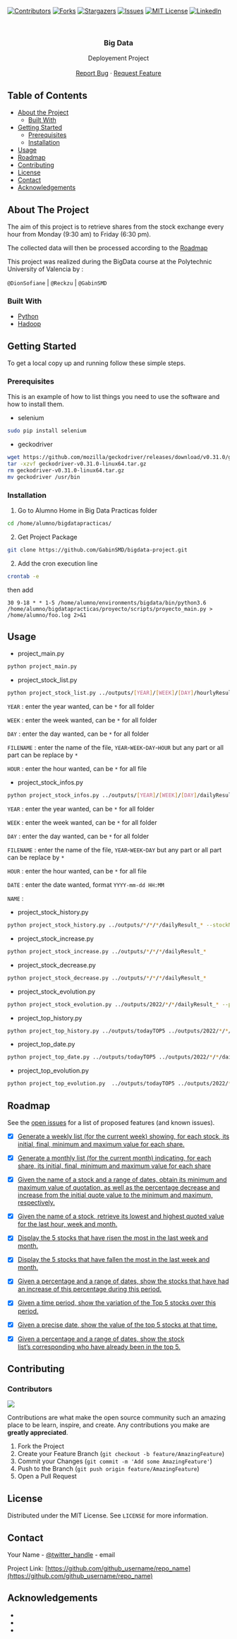 <div id="top"></div>
<!--
*** Thanks for checking out this README Template. If you have a suggestion that would
*** make this better, please fork the repo and create a pull request or simply open
*** an issue with the tag "enhancement".
*** Thanks again! Now go create something AMAZING! :D
***
***
***
*** To avoid retyping too much info. Do a search and replace for the following:
*** github_username, repo_name, twitter_handle, email
-->





<!-- PROJECT SHIELDS -->
<!--
*** I'm using markdown "reference style" links for readability.
*** Reference links are enclosed in brackets [ ] instead of parentheses ( ).
*** See the bottom of this document for the declaration of the reference variables
*** for contributors-url, forks-url, etc. This is an optional, concise syntax you may use.
*** https://www.markdownguide.org/basic-syntax/#reference-style-links
-->
[![Contributors][contributors-shield]][contributors-url]
[![Forks][forks-shield]][forks-url]
[![Stargazers][stars-shield]][stars-url]
[![Issues][issues-shield]][issues-url]
[![MIT License][license-shield]][license-url]
[![LinkedIn][linkedin-shield]][linkedin-url]



<!-- PROJECT LOGO -->
<br />
<p align="center">

  <h3 align="center">Big Data</h3>

  <p align="center">
    Deployement Project    
    <br />
    <br />
    <a href="https://github.com/othneildrew/Best-README-Template/issues">Report Bug</a>
    ·
    <a href="https://github.com/othneildrew/Best-README-Template/issues">Request Feature</a>
  </p>
</p>



<!-- TABLE OF CONTENTS -->
## Table of Contents

* [About the Project](#about-the-project)
  * [Built With](#built-with)
* [Getting Started](#getting-started)
  * [Prerequisites](#prerequisites)
  * [Installation](#installation)
* [Usage](#usage)
* [Roadmap](#roadmap)
* [Contributing](#contributing)
* [License](#license)
* [Contact](#contact)
* [Acknowledgements](#acknowledgements)



<!-- ABOUT THE PROJECT -->
## About The Project

The aim of this project is to retrieve shares from the stock exchange every hour from Monday (9:30 am) to Friday (6:30 pm).

The collected data will then be processed according to the [Roadmap](#roadmap)

This project was realized during the BigData course at the Polytechnic University of Valencia by : 

   `@DionSofiane` | `@Reckzu` | `@GabinSMD`

### Built With

* [Python](https://www.python.org)
* [Hadoop](https://hadoop.apache.org/)



<!-- GETTING STARTED -->
## Getting Started

To get a local copy up and running follow these simple steps.

### Prerequisites

This is an example of how to list things you need to use the software and how to install them.
* selenium
```sh
sudo pip install selenium
```
* geckodriver
```sh
wget https://github.com/mozilla/geckodriver/releases/download/v0.31.0/geckodriver-v0.31.0-linux64.tar.gz
tar -xzvf geckodriver-v0.31.0-linux64.tar.gz
rm geckodriver-v0.31.0-linux64.tar.gz
mv geckodriver /usr/bin
```
### Installation

1. Go to Alumno Home in Big Data Practicas folder
```sh
cd /home/alumno/bigdatapracticas/
```
2. Get Project Package
```sh
git clone https://github.com/GabinSMD/bigdata-project.git
```
2. Add the cron execution line
```sh
crontab -e
```
then add
```
30 9-18 * * 1-5 /home/alumno/environments/bigdata/bin/python3.6 /home/alumno/bigdatapracticas/proyecto/scripts/proyecto_main.py > /home/alumno/foo.log 2>&1
```
<!-- USAGE EXAMPLES -->
## Usage
* project_main.py
```sh
python project_main.py
```

* project_stock_list.py
```sh
python project_stock_list.py ../outputs/[YEAR]/[WEEK]/[DAY]/hourlyResult_[FILENAME]
```
`YEAR` : enter the year wanted, can be `*` for all folder

`WEEK` :  enter the week wanted, can be `*` for all folder

`DAY` :  enter the day wanted, can be `*` for all folder

`FILENAME` : enter the name of the file, `YEAR`-`WEEK`-`DAY`-`HOUR` but any part or all part can be replace by `*`

`HOUR` :  enter the hour wanted, can be `*` for all file


* project_stock_infos.py
```sh
python project_stock_infos.py ../outputs/[YEAR]/[WEEK]/[DAY]/dailyResult_[FILENAME]  --minDate=[DATE] --maxDate=[DATE] --stockName=[NAME]
```
`YEAR` : enter the year wanted, can be `*` for all folder

`WEEK` :  enter the week wanted, can be `*` for all folder

`DAY` :  enter the day wanted, can be `*` for all folder

`FILENAME` : enter the name of the file, `YEAR`-`WEEK`-`DAY` but any part or all part can be replace by `*`

`HOUR` :  enter the hour wanted, can be `*` for all file

`DATE` : enter the date wanted, format `YYYY-mm-dd HH:MM`

`NAME` :

* project_stock_history.py
```sh
python project_stock_history.py ../outputs/*/*/*/dailyResult_* --stockName="`NAME`"
```

* project_stock_increase.py
```sh
python project_stock_increase.py ../outputs/*/*/*/dailyResult_* 
```

* project_stock_decrease.py
```sh
python project_stock_decrease.py ../outputs/*/*/*/dailyResult_* 
```

* project_stock_evolution.py
```sh
python project_stock_evolution.py ../outputs/2022/*/*/dailyResult_* --pourcentage=1 --minDate="2022-4-16 9:00" --maxDate="2022-4-26 17:00"
```

* project_top_history.py
```sh
python project_top_history.py ../outputs/todayTOP5 ../outputs/2022/*/*/dailyResult_* --minDate="2022-4-16 9:00" --maxDate="2022-4-26 17:00"
```

* project_top_date.py
```sh
python project_top_date.py ../outputs/todayTOP5 ../outputs/2022/*/*/dailyResult_* --searchDate="2022-4-26 9:00"
```

* project_top_evolution.py
```sh
python project_top_evolution.py  ../outputs/todayTOP5 ../outputs/2022/*/*/dailyResult_* --minDate="2022-4-16 9:00" --maxDate="2022-4-26 17:00" --pourcentage=1
```



<!-- ROADMAP -->
## Roadmap

See the [open issues](https://github.com/github_username/repo_name/issues) for a list of proposed features (and known issues).
 
- [x] [Generate a weekly list (for the current week) showing, for each stock, its initial, final, minimum and maximum value for each share.](https://github.com/GabinSMD/bigdata-project/main/project_main.py)

- [x] [Generate a monthly list (for the current month) indicating, for each share, its initial, final, minimum and maximum value for each share](https://github.com/GabinSMD/bigdata-project/main/project_stock_list.py)

- [x] [Given the name of a stock and a range of dates, obtain its minimum and maximum value of quotation, as well as the percentage decrease and increase from the initial quote value to the minimum and maximum, respectively.](https://github.com/GabinSMD/bigdata-project/main/project_stock_infos.py)

- [x] [Given the name of a stock, retrieve its lowest and highest quoted value for the last hour, week and month.](https://github.com/GabinSMD/bigdata-project/main/project_stock_history.py)

- [x] [Display the 5 stocks that have risen the most in the last week and month.](https://github.com/GabinSMD/bigdata-project/main/project_stock_increase.py)

- [x] [Display the 5 stocks that have fallen the most in the last week and month.](https://github.com/GabinSMD/bigdata-project/main/project_stock_decrease.py)

- [x] [Given a percentage and a range of dates, show the stocks that have had an increase of this percentage during this period.](https://github.com/GabinSMD/bigdata-project/main/project_stock_evolution.py)

- [x] [Given a time period, show the variation of the Top 5 stocks over this period.](https://github.com/GabinSMD/bigdata-project/main/project_top_history.py)

- [x] [Given a precise date, show the value of the top 5 stocks at that time.](https://github.com/GabinSMD/bigdata-project/main/project_top_date.py)

- [x] [Given a percentage and a range of dates, show the stock list’s corresponding who have already been in the top 5.](https://github.com/GabinSMD/bigdata-project/main/project_top_evolution.py)

<!-- CONTRIBUTING -->
## Contributing

### Contributors 

<a href="https://github.com/GabinSMD/bigdata-project/graphs/contributors">
  <img src="https://contrib.rocks/image?repo=GabinSMD/bigdata-project" />
</a>

Contributions are what make the open source community such an amazing place to be learn, inspire, and create. Any contributions you make are **greatly appreciated**.

1. Fork the Project
2. Create your Feature Branch (`git checkout -b feature/AmazingFeature`)
3. Commit your Changes (`git commit -m 'Add some AmazingFeature'`)
4. Push to the Branch (`git push origin feature/AmazingFeature`)
5. Open a Pull Request



<!-- LICENSE -->
## License

Distributed under the MIT License. See `LICENSE` for more information.



<!-- CONTACT -->
## Contact

Your Name - [@twitter_handle](https://twitter.com/twitter_handle) - email

Project Link: [https://github.com/github_username/repo_name](https://github.com/github_username/repo_name)



<!-- ACKNOWLEDGEMENTS -->
## Acknowledgements

* []()
* []()
* []()





<!-- MARKDOWN LINKS & IMAGES -->
<!-- https://www.markdownguide.org/basic-syntax/#reference-style-links -->
[contributors-shield]: https://img.shields.io/github/contributors/github_username/repo.svg?style=flat-square
[contributors-url]: https://github.com/github_username/repo/graphs/contributors
[forks-shield]: https://img.shields.io/github/forks/github_username/repo.svg?style=flat-square
[forks-url]: https://github.com/github_username/repo/network/members
[stars-shield]: https://img.shields.io/github/stars/github_username/repo.svg?style=flat-square
[stars-url]: https://github.com/github_username/repo/stargazers
[issues-shield]: https://img.shields.io/github/issues/github_username/repo.svg?style=flat-square
[issues-url]: https://github.com/github_username/repo/issues
[license-shield]: https://img.shields.io/github/license/github_username/repo.svg?style=flat-square
[license-url]: https://github.com/github_username/repo/blob/master/LICENSE.txt
[linkedin-shield]: https://img.shields.io/badge/-LinkedIn-black.svg?style=flat-square&logo=linkedin&colorB=555
[linkedin-url]: https://linkedin.com/in/github_username
[product-screenshot]: images/screenshot.png
